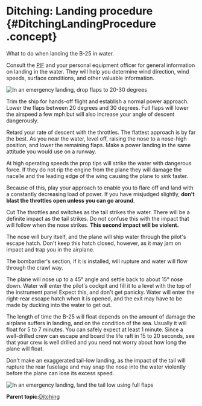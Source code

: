 # Ditching: Landing procedure {#DitchingLandingProcedure .concept}

What to do when landing the B-25 in water.

Consult the [PIF](../glossentries/gl_PIF.md) and your personal equipment officer for general information on landing in the water. They will help you determine wind direction, wind speeds, surface conditions, and other valuable information.

![In an emergency landing, drop flaps to 20-30 degrees](../images/landing_ditch_20deg_flaps.png "20° to 30° Flaps")

Trim the ship for hands-off flight and establish a normal power approach. Lower the flaps between 20 degrees and 30 degrees. Full flaps will lower the airspeed a few mph but will also increase your angle of descent dangerously.

Retard your rate of descent with the throttles. The flattest approach is by far the best. As you near the water, level off, raising the nose to a nose-high position, and lower the remaining flaps. Make a power landing in the same attitude you would use on a runway.

At high operating speeds the prop tips will strike the water with dangerous force. If they do not rip the engine from the plane they will damage the nacelle and the leading edge of the wing causing the plane to sink faster.

Because of this, play your approach to enable you to flare off and land with a constantly decreasing load of power. If you have misjudged slightly, **don't blast the throttles open unless you can go around**.

Cut The throttles and switches as the tail strikes the water. There will be a definite impact as the tail strikes. Do not confuse this with the impact that will follow when the nose strikes. **This second impact will be violent.**

The nose will bury itself, and the plane will ship water through the pilot's escape hatch. Don't keep this hatch closed, however, as it may jam on impact and trap you in the airplane.

The bombardier's section, if it is installed, will rupture and water will flow through the crawl way.

The plane will nose up to a 45° angle and settle back to about 15° nose down. Water will enter the pilot's cockpit and fill it to a level with the top of the instrument panel Expect this, and don't get panicky. Water will enter the right-rear escape hatch when it is opened, and the exit may have to be made by ducking into the water to get out.

The length of time the B-25 will float depends on the amount of damage the airplane suffers in landing, and on the condition of the sea. Usually it will float for 5 to 7 minutes. You can safely expect at least 1 minute. Since a well-drilled crew can escape and board the life raft in 15 to 20 seconds, see that your crew is well drilled and you need not worry about how long the plane will float.

Don't make an exaggerated tail-low landing, as the impact of the tail will rupture the rear fuselage and may snap the nose into the water violently before the plane can lose its excess speed.

![In an emergency landing, land the tail low using full flaps](../images/landing_ditch_tail_low_full_flaps.png "Land tail low with full flaps")

**Parent topic:**[Ditching](../topics/ditching.md)


